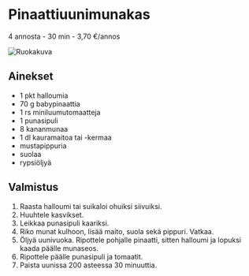 # Pinaattiuunimunakas
4 annosta - 30 min - 3,70 €/annos

![Ruokakuva](/.pic/pinaattiuunimunakas.png)

## Ainekset
- 1 pkt halloumia
- 70 g babypinaattia
- 1 rs miniluumutomaatteja
- 1 punasipuli
- 8 kananmunaa
- 1 dl kauramaitoa tai -kermaa
- mustapippuria
- suolaa
- rypsiöljyä

## Valmistus
1. Raasta halloumi tai suikaloi ohuiksi siivuiksi.
2. Huuhtele kasvikset.
3. Leikkaa punasipuli kaariksi.
4. Riko munat kulhoon, lisää maito, suola sekä pippuri. Vatkaa.
5. Öljyä uunivuoka. Ripottele pohjalle pinaatti, sitten halloumi ja lopuksi kaada päälle munaseos.
6. Ripottele päälle punasipuli ja tomaatit.
7. Paista uunissa 200 asteessa 30 minuuttia.
